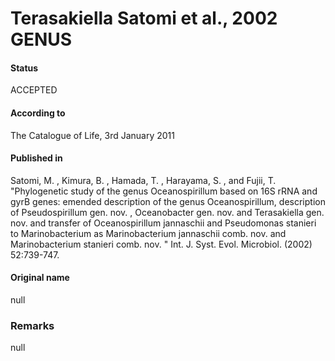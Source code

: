 Terasakiella Satomi et al., 2002 GENUS
=======

#### Status
ACCEPTED

#### According to
The Catalogue of Life, 3rd January 2011

#### Published in
Satomi, M. , Kimura, B. , Hamada, T. , Harayama, S. , and Fujii, T. "Phylogenetic study of the genus Oceanospirillum based on 16S rRNA and gyrB genes: emended description of the genus Oceanospirillum, description of Pseudospirillum gen. nov. , Oceanobacter gen. nov. and Terasakiella gen. nov. and transfer of Oceanospirillum jannaschii and Pseudomonas stanieri to Marinobacterium as Marinobacterium jannaschii comb. nov. and Marinobacterium stanieri comb. nov. " Int. J. Syst. Evol. Microbiol. (2002) 52:739-747.

#### Original name
null

### Remarks
null
